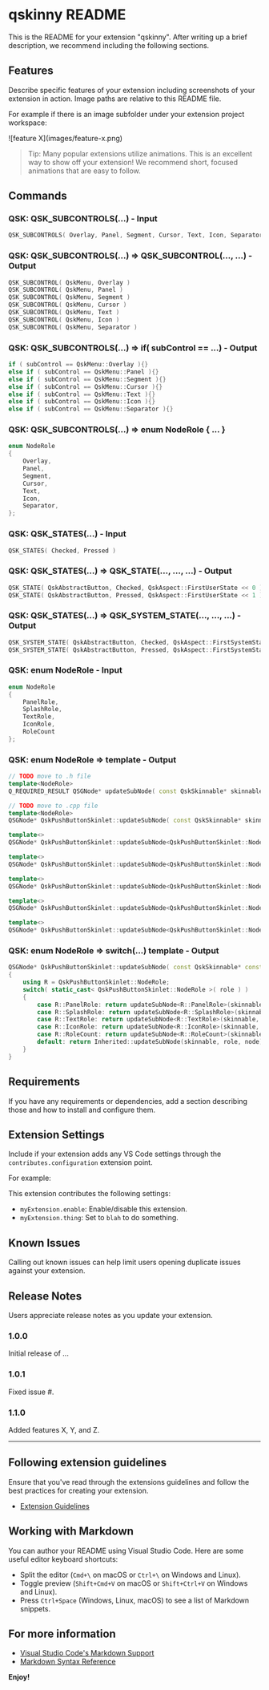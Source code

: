 # qskinny README

This is the README for your extension "qskinny". After writing up a brief description, we recommend including the following sections.

## Features

Describe specific features of your extension including screenshots of your extension in action. Image paths are relative to this README file.

For example if there is an image subfolder under your extension project workspace:

\!\[feature X\]\(images/feature-x.png\)

> Tip: Many popular extensions utilize animations. This is an excellent way to show off your extension! We recommend short, focused animations that are easy to follow.

## Commands

### QSK: QSK_SUBCONTROLS(...) - Input

```cpp
QSK_SUBCONTROLS( Overlay, Panel, Segment, Cursor, Text, Icon, Separator )
```

### QSK: QSK_SUBCONTROLS(...) => QSK_SUBCONTROL(..., ...) - Output

```cpp
QSK_SUBCONTROL( QskMenu, Overlay )
QSK_SUBCONTROL( QskMenu, Panel )
QSK_SUBCONTROL( QskMenu, Segment )
QSK_SUBCONTROL( QskMenu, Cursor )
QSK_SUBCONTROL( QskMenu, Text )
QSK_SUBCONTROL( QskMenu, Icon )
QSK_SUBCONTROL( QskMenu, Separator )
```

### QSK: QSK_SUBCONTROLS(...) => if( subControl == ...) - Output

```cpp
if ( subControl == QskMenu::Overlay ){}
else if ( subControl == QskMenu::Panel ){}
else if ( subControl == QskMenu::Segment ){}
else if ( subControl == QskMenu::Cursor ){}
else if ( subControl == QskMenu::Text ){}
else if ( subControl == QskMenu::Icon ){}
else if ( subControl == QskMenu::Separator ){}
```

### QSK: QSK_SUBCONTROLS(...) => enum NodeRole { ... }

```cpp
enum NodeRole
{
	Overlay,
	Panel,
	Segment,
	Cursor,
	Text,
	Icon,
	Separator,
};
```

### QSK: QSK_STATES(...) - Input

```cpp
QSK_STATES( Checked, Pressed )
```

### QSK: QSK_STATES(...) => QSK_STATE(..., ..., ...) - Output

```cpp
QSK_STATE( QskAbstractButton, Checked, QskAspect::FirstUserState << 0 )
QSK_STATE( QskAbstractButton, Pressed, QskAspect::FirstUserState << 1 )
```

### QSK: QSK_STATES(...) => QSK_SYSTEM_STATE(..., ..., ...) - Output

```cpp
QSK_SYSTEM_STATE( QskAbstractButton, Checked, QskAspect::FirstSystemState << 0 )
QSK_SYSTEM_STATE( QskAbstractButton, Pressed, QskAspect::FirstSystemState << 0 )
```

### QSK: enum NodeRole - Input

```cpp
enum NodeRole
{
    PanelRole,
    SplashRole,
    TextRole,
    IconRole,
    RoleCount
};
```

### QSK: enum NodeRole => template<NodeRole> - Output

```cpp
// TODO move to .h file
template<NodeRole>
Q_REQUIRED_RESULT QSGNode* updateSubNode( const QskSkinnable* skinnable, QSGNode* node) const;

// TODO move to .cpp file
template<NodeRole>
QSGNode* QskPushButtonSkinlet::updateSubNode( const QskSkinnable* skinnable, QSGNode* node) const = delete;

template<>
QSGNode* QskPushButtonSkinlet::updateSubNode<QskPushButtonSkinlet::NodeRole::PanelRole>( const QskSkinnable* skinnable, QSGNode* node) const{}

template<>
QSGNode* QskPushButtonSkinlet::updateSubNode<QskPushButtonSkinlet::NodeRole::SplashRole>( const QskSkinnable* skinnable, QSGNode* node) const{}

template<>
QSGNode* QskPushButtonSkinlet::updateSubNode<QskPushButtonSkinlet::NodeRole::TextRole>( const QskSkinnable* skinnable, QSGNode* node) const{}

template<>
QSGNode* QskPushButtonSkinlet::updateSubNode<QskPushButtonSkinlet::NodeRole::IconRole>( const QskSkinnable* skinnable, QSGNode* node) const{}

template<>
QSGNode* QskPushButtonSkinlet::updateSubNode<QskPushButtonSkinlet::NodeRole::RoleCount>( const QskSkinnable* skinnable, QSGNode* node) const{}

```

### QSK: enum NodeRole => switch(...) template<NodeRole> - Output

```cpp
QSGNode* QskPushButtonSkinlet::updateSubNode( const QskSkinnable* const skinnable, const quint8 role, QSGNode* const node ) const override;
{
	using R = QskPushButtonSkinlet::NodeRole;
	switch( static_cast< QskPushButtonSkinlet::NodeRole >( role ) )
	{
		case R::PanelRole: return updateSubNode<R::PanelRole>(skinnable, node);
		case R::SplashRole: return updateSubNode<R::SplashRole>(skinnable, node);
		case R::TextRole: return updateSubNode<R::TextRole>(skinnable, node);
		case R::IconRole: return updateSubNode<R::IconRole>(skinnable, node);
		case R::RoleCount: return updateSubNode<R::RoleCount>(skinnable, node);
		default: return Inherited::updateSubNode(skinnable, role, node);
	}
}
```

## Requirements

If you have any requirements or dependencies, add a section describing those and how to install and configure them.

## Extension Settings

Include if your extension adds any VS Code settings through the `contributes.configuration` extension point.

For example:

This extension contributes the following settings:

* `myExtension.enable`: Enable/disable this extension.
* `myExtension.thing`: Set to `blah` to do something.

## Known Issues

Calling out known issues can help limit users opening duplicate issues against your extension.

## Release Notes

Users appreciate release notes as you update your extension.

### 1.0.0

Initial release of ...

### 1.0.1

Fixed issue #.

### 1.1.0

Added features X, Y, and Z.

---

## Following extension guidelines

Ensure that you've read through the extensions guidelines and follow the best practices for creating your extension.

* [Extension Guidelines](https://code.visualstudio.com/api/references/extension-guidelines)

## Working with Markdown

You can author your README using Visual Studio Code. Here are some useful editor keyboard shortcuts:

* Split the editor (`Cmd+\` on macOS or `Ctrl+\` on Windows and Linux).
* Toggle preview (`Shift+Cmd+V` on macOS or `Shift+Ctrl+V` on Windows and Linux).
* Press `Ctrl+Space` (Windows, Linux, macOS) to see a list of Markdown snippets.

## For more information

* [Visual Studio Code's Markdown Support](http://code.visualstudio.com/docs/languages/markdown)
* [Markdown Syntax Reference](https://help.github.com/articles/markdown-basics/)

**Enjoy!**
